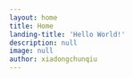 ```yaml
---
layout: home
title: Home
landing-title: 'Hello World!'
description: null
image: null
author: xiadongchunqiu
---
```



